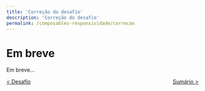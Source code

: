 ```yaml
---
title: 'Correção do desafio'
description: 'Correção do desafio'
permalink: /composables-responsividade/correcao
---
```


# Em breve

Em breve...

<span style="display: flex; justify-content: space-between;"><span>[&lt; Desafio](desafio.html 'Voltar')</span> <span>[Sumário &gt;](../ 'Próximo')</span></span>
